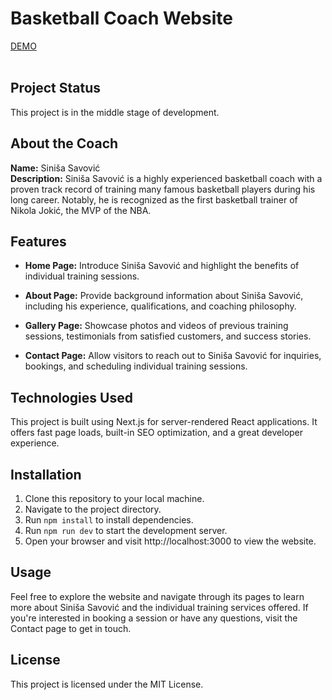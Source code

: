 # Basketball Coach Website

[DEMO](https://basketball.coach.zkrstic.com/)<br /><br />

## Project Status

This project is in the middle stage of development.

## About the Coach

**Name:** Siniša Savović  
**Description:** Siniša Savović is a highly experienced basketball coach with a proven track record of training many famous basketball players during his long career. Notably, he is recognized as the first basketball trainer of Nikola Jokić, the MVP of the NBA.

## Features

- **Home Page:** Introduce Siniša Savović and highlight the benefits of individual training sessions.
- **About Page:** Provide background information about Siniša Savović, including his experience, qualifications, and coaching philosophy.
- **Gallery Page:** Showcase photos and videos of previous training sessions, testimonials from satisfied customers, and success stories.

- **Contact Page:** Allow visitors to reach out to Siniša Savović for inquiries, bookings, and scheduling individual training sessions.

## Technologies Used

This project is built using Next.js for server-rendered React applications. It offers fast page loads, built-in SEO optimization, and a great developer experience.

## Installation

1. Clone this repository to your local machine.
2. Navigate to the project directory.
3. Run `npm install` to install dependencies.
4. Run `npm run dev` to start the development server.
5. Open your browser and visit http://localhost:3000 to view the website.

## Usage

Feel free to explore the website and navigate through its pages to learn more about Siniša Savović and the individual training services offered. If you're interested in booking a session or have any questions, visit the Contact page to get in touch.

## License

This project is licensed under the MIT License.
